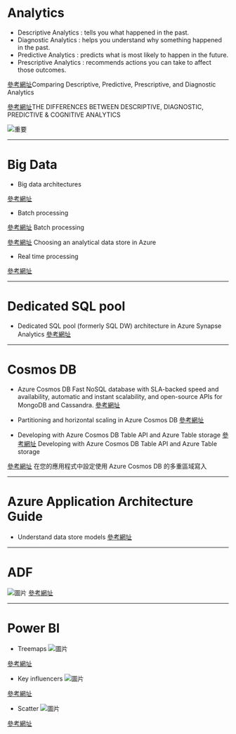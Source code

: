 # Analytics
* Descriptive Analytics : tells you what happened in the past.
* Diagnostic Analytics : helps you understand why something happened in the past.
* Predictive Analytics : predicts what is most likely to happen in the future.
* Prescriptive Analytics : recommends actions you can take to affect those outcomes.

[參考網址](https://www.logianalytics.com/predictive-analytics/comparing-descriptive-predictive-prescriptive-and-diagnostic-analytics/)Comparing Descriptive, Predictive, Prescriptive, and Diagnostic Analytics

[參考網址](https://demand-planning.com/2020/01/20/the-differences-between-descriptive-diagnostic-predictive-cognitive-analytics/)THE DIFFERENCES BETWEEN DESCRIPTIVE, DIAGNOSTIC, PREDICTIVE & COGNITIVE ANALYTICS

![重要](https://azurecomcdn.azureedge.net/mediahandler/acomblog/media/Default/blog/f4891908-9e54-49c1-b8f8-615e76f2920e.jpg)

------------------------

# Big Data

* Big data architectures 

[參考網址](https://docs.microsoft.com/en-us/azure/architecture/data-guide/big-data/?WT.mc_id=DP-MVP-5000099)
  
* Batch processing

[參考網址](https://docs.microsoft.com/en-us/azure/architecture/data-guide/big-data/batch-processing?WT.mc_id=DP-MVP-5000099) Batch processing

[參考網址](https://docs.microsoft.com/en-us/azure/architecture/data-guide/technology-choices/analytical-data-stores) Choosing an analytical data store in Azure

* Real time processing

[參考網址](https://docs.microsoft.com/en-us/azure/architecture/data-guide/big-data/real-time-processing?WT.mc_id=DP-MVP-5000099)

------------------------

# Dedicated SQL pool 

* Dedicated SQL pool (formerly SQL DW) architecture in Azure Synapse Analytics
[參考網址](https://docs.microsoft.com/en-us/azure/synapse-analytics/sql-data-warehouse/massively-parallel-processing-mpp-architecture?WT.mc_id=DP-MVP-5000099)

------------------------

# Cosmos DB
* Azure Cosmos DB Fast NoSQL database with SLA-backed speed and availability, automatic and instant scalability, and open-source APIs for MongoDB and Cassandra.
[參考網址](https://docs.microsoft.com/en-us/azure/cosmos-db/?WT.mc_id=DP-MVP-5000099)

* Partitioning and horizontal scaling in Azure Cosmos DB
[參考網址](https://docs.microsoft.com/en-us/azure/cosmos-db/partitioning-overview/?WT.mc_id=DP-MVP-5000099)

* Developing with Azure Cosmos DB Table API and Azure Table storage
[參考網址](https://docs.microsoft.com/en-us/azure/cosmos-db/table-support/?WT.mc_id=DP-MVP-5000099) Developing with Azure Cosmos DB Table API and Azure Table storage

[參考網址](https://docs.microsoft.com/zh-tw/azure/cosmos-db/how-to-multi-master/?WT.mc_id=DP-MVP-5000099) 在您的應用程式中設定使用 Azure Cosmos DB 的多重區域寫入

------------------------

# Azure Application Architecture Guide

* Understand data store models
[參考網址](https://docs.microsoft.com/en-us/azure/architecture/guide/technology-choices/data-store-overview?WT.mc_id=DP-MVP-5000099)


------------------------

# ADF
![圖片](https://docs.microsoft.com/en-us/azure/data-factory/media/concepts-pipelines-activities/relationship-between-dataset-pipeline-activity.png)
[參考網址](https://docs.microsoft.com/en-us/azure/data-factory/concepts-pipelines-activities)

------------------------

# Power BI

* Treemaps 
![圖片](https://docs.microsoft.com/en-us/power-bi/visuals/media/power-bi-visualization-treemaps/treemaphoverdetail-new.png)

[參考網址](https://docs.microsoft.com/en-us/power-bi/visuals/power-bi-visualization-treemaps?WT.mc_id=DP-MVP-5000099) 

* Key influencers 
![圖片](https://docs.microsoft.com/en-us/power-bi/visuals/media/power-bi-visualization-influencers/power-bi-ki-numbers-new.png)

[參考網址](https://docs.microsoft.com/en-us/power-bi/visuals/power-bi-visualization-influencers?WT.mc_id=DP-MVP-5000099) 

* Scatter 
![圖片](https://docs.microsoft.com/en-us/power-bi/visuals/media/power-bi-visualization-scatter/power-bi-bubble-chart.png)

[參考網址](https://docs.microsoft.com/en-us/power-bi/visuals/power-bi-visualization-scatter?WT.mc_id=DP-MVP-5000099) 


